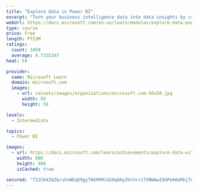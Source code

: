 ```yaml
---
title: "Explore data in Power BI"
excerpt: "Turn your business intelligence data into data insights by creating and configuring Power BI dashboards."
webUrl: https://docs.microsoft.com/en-us/learn/modules/explore-data-power-bi/
type: course
price: Free
length: PT53M
ratings:
  count: 3459
  average: 4.7155247
heat: 54

provider:
  name: Microsoft Learn
  domain: microsoft.com
  images:
    - url: /assets/images/organizations/microsoft.com-50x50.jpg
      width: 50
      height: 50

levels:
  - Intermediate

topics:
  - Power BI

images:
  - url: https://docs.microsoft.com/learn/achievements/explore-data-with-power-bi-desktop-social.png
    width: 800
    height: 400
    isCached: true

secured: "f22CK4ZAZA/uXxWEq69gyTA6PKMiSG9qkKp3VcVcriTVNWAwZ4UPek6eRhj7wjlibNVlO6Gx8b/mxLTwyh2k+ShR0eK1pHP7btT2esFlWBNLwqEJWfw04QeV+8tdqu3+13kUb52Jcer1NAE3h/zYwBvriMAQgRhwtbxOSGne3emdLtIENPGTLvaKLIwf7S4ol4eGzZ0uW32lvLfZoYIrFk7GdmNUYsOXJyvBqR/ubuXDvE3bsEuOdM9RFpcH3CXxgLibv2ORdPBVWm/PkU0vD/EOvn1k3HF25HF2Rp1rc7HixP4ESDrhZWT5IF6oUpjX4jd0Zq7Y41hWkYMZoawu8U6Lca80oRnj9QWu017uCvcQdU/azQWDyE8oKqSyv+MdcdbSMPTjae5PAtiwV7GobYlO55pxK2SwVt6gnpDRIIQ=;MbFj/JS8aIA24Q1m+HHeTQ=="
---
```


